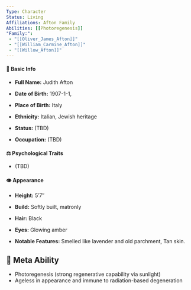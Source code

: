 ```yaml
---
Type: Character
Status: Living
Affiliations: Afton Family
Abilities: [[Photoregenesis]]
"Family:": 
 - "[[Oliver_James_Afton]]"
 - "[[William_Carmine_Afton]]"
 - "[[Willow_Afton]]"
---
```


#### 📅 Basic Info

- **Full Name:** Judith Afton
    
- **Date of Birth:** 1907-1-1, 
    
- **Place of Birth:** Italy
    
- **Ethnicity:** Italian, Jewish heritage
    
- **Status:** (TBD)
    
- **Occupation:**  (TBD)
    

#### ⚖️ Psychological Traits

- (TBD)

#### 👁️ Appearance

- **Height:** 5′7″
    
- **Build:** Softly built, matronly
    
- **Hair:** Black
    
- **Eyes:** Glowing amber
    
- **Notable Features:** Smelled like lavender and old parchment, Tan skin.
## 🧬 Meta Ability  
- Photoregenesis (strong regenerative capability via sunlight)
- Ageless in appearance and immune to radiation-based degeneration